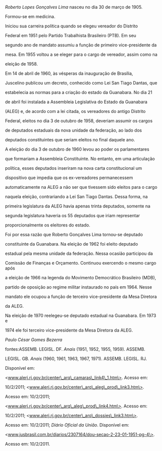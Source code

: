 

*Roberto Lopes Gonçalves Lima* nasceu no dia 30 de março de 1905.



Formou-se em medicina.



Iniciou sua carreira política quando se elegeu vereador do Distrito

Federal em 1951 pelo Partido Trabalhista Brasileiro (PTB). Em seu

segundo ano de mandato assumiu a função de primeiro vice-presidente da

mesa. Em 1955 voltou a se eleger para o cargo de vereador, assim como na

eleição de 1958.



Em 14 de abril de 1960, às vésperas da inauguração de Brasília,

Juscelino publicou um decreto, conhecido como Lei San Tiago Dantas, que

estabelecia as normas para a criação do estado da Guanabara. No dia 21

de abril foi instalada a Assembleia Legislativa do Estado da Guanabara

(ALEG) e, de acordo com a lei citada, os vereadores do antigo Distrito

Federal, eleitos no dia 3 de outubro de 1958, deveriam assumir os cargos

de deputados estaduais da nova unidade da federação, ao lado dos

deputados constituintes que seriam eleitos no final daquele ano.



A eleição do dia 3 de outubro de 1960 levou ao poder os parlamentares

que formariam a Assembleia Constituinte. No entanto, em uma articulação

política, esses deputados inseriram na nova carta constitucional um

dispositivo que impedia que os ex-vereadores permanecessem

automaticamente na ALEG a não ser que tivessem sido eleitos para o cargo

naquela eleição, contrariando a Lei San Tiago Dantas. Dessa forma, na

primeira legislatura da ALEG havia apenas trinta deputados, somente na

segunda legislatura haveria os 55 deputados que iriam representar

proporcionalmente os eleitores do estado.



Foi por essa razão que Roberto Gonçalves Lima tornou-se deputado

constituinte da Guanabara. Na eleição de 1962 foi eleito deputado

estadual pela mesma unidade da federação. Nessa ocasião participou da

Comissão de Finanças e Orçamento. Continuou exercendo o mesmo cargo após

a eleição de 1966 na legenda do Movimento Democrático Brasileiro (MDB),

partido de oposição ao regime militar instaurado no país em 1964. Nesse

mandato ele ocupou a função de terceiro vice-presidente da Mesa Diretora

da ALEG.



Na eleição de 1970 reelegeu-se deputado estadual na Guanabara. Em 1973 e

1974 ele foi terceiro vice-presidente da Mesa Diretora da ALEG.



*Paulo César Gomes Bezerra*



fontes:ASSEMB. LEGISL. DF. *Anais* (1951, 1952, 1955, 1959). ASSEMB.

LEGISL. GB. *Anais* (1960, 1961, 1963, 1967, 1971). ASSEMB. LEGISL. RJ.

Disponível em:

\<www.alerj.rj.gov.br/center\_arq\_camaras\_link4\_1.htm\>. Acesso em:

10/2/2011; \<www.alerj.rj.gov.br/center\_arq\_aleg\_prod\_link3.htm\>.

Acesso em: 10/2/2011;

\<www.alerj.rj.gov.br/center\_arq\_aleg\_prod\_link4.htm\>. Acesso em:

10/2/2011; \<www.alerj.rj.gov.br/center\_arq\_dossies\_link3.htm\>.

Acesso em: 10/2/2011; *Diário Oficial da União*. Disponível em:

\<www.jusbrasil.com.br/diarios/2307164/dou-secao-2-23-01-1951-pg-4\>.

Acesso em: 10/2/2011.

